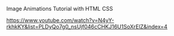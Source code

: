 Image Animations Tutorial with HTML CSS

https://www.youtube.com/watch?v=N4yY-rkhkKY&list=PLDyQo7g0_nsUjf046cCHKJ16U1SoXrElZ&index=4
